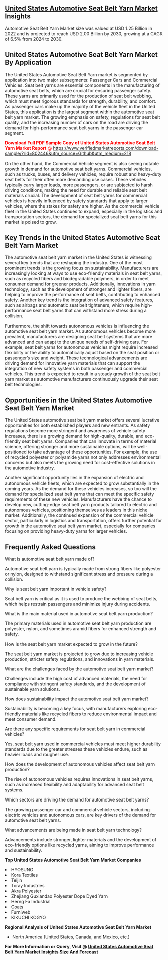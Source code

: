 <h2><a href="https://www.verifiedmarketreports.com/download-sample/?rid=802446&amp;utm_source=Github&amp;utm_medium=218" target="_blank">United States Automotive Seat Belt Yarn Market</a> Insights</h2><p>Automotive Seat Belt Yarn Market size was valued at USD 1.25 Billion in 2022 and is projected to reach USD 2.00 Billion by 2030, growing at a CAGR of 6.5% from 2024 to 2030.</p><p><h2>United States Automotive Seat Belt Yarn Market By Application</h2> <p>The United States Automotive Seat Belt Yarn market is segmented by application into two major subsegments: Passenger Cars and Commercial Vehicles. Seat belt yarns are essential components in the manufacturing of automotive seat belts, which are crucial for ensuring passenger safety. These yarns are primarily used for the production of seat belt webbing, which must meet rigorous standards for strength, durability, and comfort. As passenger cars make up the majority of the vehicle fleet in the United States, this application is the largest segment within the automotive seat belt yarn market. The growing emphasis on safety, regulations for seat belt quality, and the increasing number of cars on the road are driving the demand for high-performance seat belt yarns in the passenger car segment. <p><span class=""><span style="color: #ff0000;"><strong>Download Full PDF Sample Copy of United States Automotive Seat Belt Yarn Market Report</strong> @ </span><a href="https://www.verifiedmarketreports.com/download-sample/?rid=802446&amp;utm_source=Github&amp;utm_medium=218" target="_blank">https://www.verifiedmarketreports.com/download-sample/?rid=802446&amp;utm_source=Github&amp;utm_medium=218</a></span></p></p> <p>On the other hand, the Commercial Vehicle segment is also seeing notable growth in demand for automotive seat belt yarns. Commercial vehicles, such as trucks, buses, and delivery vehicles, require robust and heavy-duty seat belts for their often more demanding use cases. These vehicles typically carry larger loads, more passengers, or are subjected to harsh driving conditions, making the need for durable and reliable seat belt materials crucial. The development of seat belt yarns for commercial vehicles is heavily influenced by safety standards that apply to larger vehicles, where the stakes for safety are higher. As the commercial vehicle fleet in the United States continues to expand, especially in the logistics and transportation sectors, the demand for specialized seat belt yarns for this market is poised to grow. <h2>Key Trends in the United States Automotive Seat Belt Yarn Market</h2> <p>The automotive seat belt yarn market in the United States is witnessing several key trends that are reshaping the industry. One of the most prominent trends is the growing focus on sustainability. Manufacturers are increasingly looking at ways to use eco-friendly materials in seat belt yarns, such as recycled fibers and biodegradable polymers, in order to meet consumer demand for greener products. Additionally, innovations in yarn technology, such as the development of stronger and lighter fibers, are helping to improve the performance of seat belts, contributing to enhanced safety. Another key trend is the integration of advanced safety features, such as airbags and automatic seat belt tighteners, which require high-performance seat belt yarns that can withstand more stress during a collision. <p>Furthermore, the shift towards autonomous vehicles is influencing the automotive seat belt yarn market. As autonomous vehicles become more prevalent, manufacturers are designing seat belt systems that are more advanced and can adapt to the unique needs of self-driving cars. For example, seat belt yarns for autonomous vehicles might require increased flexibility or the ability to automatically adjust based on the seat position or passenger’s size and weight. These technological advancements are driving demand for innovative yarn materials that can support the integration of new safety systems in both passenger and commercial vehicles. This trend is expected to result in a steady growth of the seat belt yarn market as automotive manufacturers continuously upgrade their seat belt technologies. <h2>Opportunities in the United States Automotive Seat Belt Yarn Market</h2> <p>The United States automotive seat belt yarn market offers several lucrative opportunities for both established players and new entrants. As safety regulations become more stringent and awareness of vehicle safety increases, there is a growing demand for high-quality, durable, and eco-friendly seat belt yarns. Companies that can innovate in terms of material science, offering stronger and more sustainable options, will be well-positioned to take advantage of these opportunities. For example, the use of recycled polyester or polyamide yarns not only addresses environmental concerns but also meets the growing need for cost-effective solutions in the automotive industry. <p>Another significant opportunity lies in the expansion of electric and autonomous vehicle fleets, which are expected to grow substantially in the coming years. As the demand for these vehicles increases, so too will the demand for specialized seat belt yarns that can meet the specific safety requirements of these new vehicles. Manufacturers have the chance to develop new, cutting-edge seat belt yarn products tailored to electric and autonomous vehicles, positioning themselves as leaders in this niche market. Additionally, the continued expansion of the commercial vehicle sector, particularly in logistics and transportation, offers further potential for growth in the automotive seat belt yarn market, especially for companies focusing on providing heavy-duty yarns for larger vehicles. <h2>Frequently Asked Questions</h2> <p>What is automotive seat belt yarn made of?</p> <p>Automotive seat belt yarn is typically made from strong fibers like polyester or nylon, designed to withstand significant stress and pressure during a collision.</p> <p>Why is seat belt yarn important in vehicle safety?</p> <p>Seat belt yarn is critical as it is used to produce the webbing of seat belts, which helps restrain passengers and minimize injury during accidents.</p> <p>What is the main material used in automotive seat belt yarn production?</p> <p>The primary materials used in automotive seat belt yarn production are polyester, nylon, and sometimes aramid fibers for enhanced strength and safety.</p> <p>How is the seat belt yarn market expected to grow in the future?</p> <p>The seat belt yarn market is projected to grow due to increasing vehicle production, stricter safety regulations, and innovations in yarn materials.</p> <p>What are the challenges faced by the automotive seat belt yarn market?</p> <p>Challenges include the high cost of advanced materials, the need for compliance with stringent safety standards, and the development of sustainable yarn solutions.</p> <p>How does sustainability impact the automotive seat belt yarn market?</p> <p>Sustainability is becoming a key focus, with manufacturers exploring eco-friendly materials like recycled fibers to reduce environmental impact and meet consumer demand.</p> <p>Are there any specific requirements for seat belt yarn in commercial vehicles?</p> <p>Yes, seat belt yarn used in commercial vehicles must meet higher durability standards due to the greater stresses these vehicles endure, such as heavier loads and rougher use.</p> <p>How does the development of autonomous vehicles affect seat belt yarn production?</p> <p>The rise of autonomous vehicles requires innovations in seat belt yarns, such as increased flexibility and adaptability for advanced seat belt systems.</p> <p>Which sectors are driving the demand for automotive seat belt yarns?</p> <p>The growing passenger car and commercial vehicle sectors, including electric vehicles and autonomous cars, are key drivers of the demand for automotive seat belt yarns.</p> <p>What advancements are being made in seat belt yarn technology?</p> <p>Advancements include stronger, lighter materials and the development of eco-friendly options like recycled yarns, aiming to improve performance and sustainability.</p> </p><p><strong>Top United States Automotive Seat Belt Yarn Market Companies</strong></p><div data-test-id=""><p><li>HYOSUNG</li><li> Kora Textiles</li><li> Teijin</li><li> Toray Industries</li><li> Akra Polyester</li><li> Zhejiang Guxiandao Polyester Dope Dyed Yarn</li><li> Herng Fa Industrial</li><li> Coats</li><li> Furniweb</li><li> KIKUCHI KOGYO</li></p><div><strong>Regional Analysis of&nbsp;United States Automotive Seat Belt Yarn Market</strong></div><ul><li dir="ltr"><p dir="ltr">North America&nbsp;(United States, Canada, and Mexico, etc.)</p></li></ul><p><strong>For More Information or Query, Visit @&nbsp;</strong><strong><a href="https://www.verifiedmarketreports.com/product/automotive-seat-belt-yarn-market/?utm_source=Github&amp;utm_medium=218" target="_blank">United States Automotive Seat Belt Yarn Market Insights Size And Forecast</a></strong></p></div>
